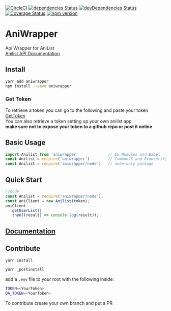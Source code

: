 [![CircleCI](https://circleci.com/gh/bote795/AniWrapper.svg?style=shield&circle-token=ce2f33360f50fe15289d265ebcbdf06f32f21360)](https://circleci.com/gh/bote795/AniWrapper)
[![dependencies Status](https://david-dm.org/bote795/AniWrapper/status.svg)](https://david-dm.org/bote795/AniWrapper)
[![devDependencies Status](https://david-dm.org/bote795/AniWrapper/dev-status.svg)](https://david-dm.org/bote795/AniWrapper?type=dev)
[![Coverage Status](https://coveralls.io/repos/github/bote795/AniWrapper/badge.svg?branch=master)](https://coveralls.io/github/bote795/AniWrapper?branch=master)
[![npm version](https://badge.fury.io/js/aniwrapper.svg)](https://badge.fury.io/js/aniwrapper)
# AniWrapper
Api Wrapper for AniList   
[Anilist API Documentation](https://anilist.gitbooks.io/anilist-apiv2-docs/)

## Install
 ```sh
yarn add aniwrapper
npm install --save aniwrapper
```


### Get Token
To retrieve a token you can go to the following and paste your token     
[GetToken](https://anilist.co/api/v2/oauth/authorize?client_id=673&response_type=token)    
You can also retrieve a token setting up your own anilist app   
<b>make sure not to expose your token to a github repo or post it online</b>

## Basic Usage
```js
import Anilist from 'aniwrapper'             // ES Modules and Babel
const Anilist = require('aniwrapper')        // CommonJS and Browserify
const Anilist = require('aniwrapper/node')   // node-only package
```
## Quick Start
```js
//node
const Anilist = require('aniwrapper/node');
const aniClient = new Anilist(token);
aniClient
  .getUserList()
  .then((result) => console.log(result));
```
## [Documentation](http://nicolasbotello.com/AniWrapper/)


## Contribute
```bash
yarn install

yarn _postinstall
```
add a `.env` file to your root with the following inside:
```bash
TOKEN=<YourToken>
QA_TOKEN=<YourToken>
```
To contribute create your own branch and put a PR

